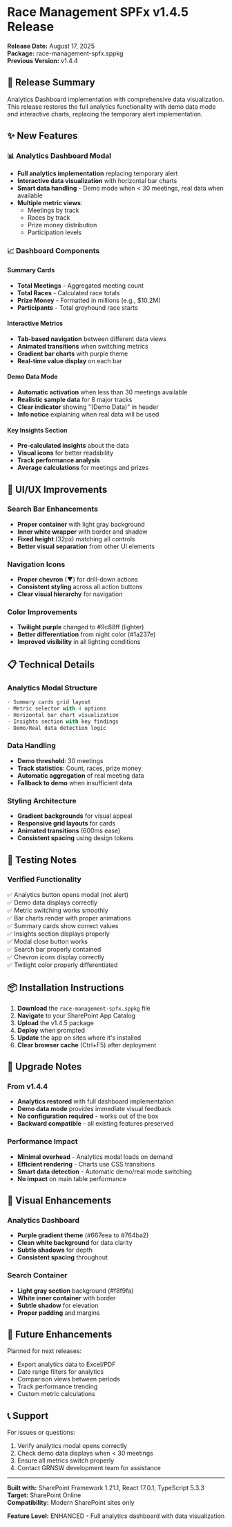 # Race Management SPFx v1.4.5 Release

**Release Date:** August 17, 2025  
**Package:** race-management-spfx.sppkg  
**Previous Version:** v1.4.4

## 🎯 Release Summary

Analytics Dashboard implementation with comprehensive data visualization. This release restores the full analytics functionality with demo data mode and interactive charts, replacing the temporary alert implementation.

## ✨ New Features

### 📊 Analytics Dashboard Modal
- **Full analytics implementation** replacing temporary alert
- **Interactive data visualization** with horizontal bar charts
- **Smart data handling** - Demo mode when < 30 meetings, real data when available
- **Multiple metric views**:
  - Meetings by track
  - Races by track
  - Prize money distribution
  - Participation levels

### 📈 Dashboard Components

#### Summary Cards
- **Total Meetings** - Aggregated meeting count
- **Total Races** - Calculated race totals
- **Prize Money** - Formatted in millions (e.g., $10.2M)
- **Participants** - Total greyhound race starts

#### Interactive Metrics
- **Tab-based navigation** between different data views
- **Animated transitions** when switching metrics
- **Gradient bar charts** with purple theme
- **Real-time value display** on each bar

#### Demo Data Mode
- **Automatic activation** when less than 30 meetings available
- **Realistic sample data** for 8 major tracks
- **Clear indicator** showing "(Demo Data)" in header
- **Info notice** explaining when real data will be used

#### Key Insights Section
- **Pre-calculated insights** about the data
- **Visual icons** for better readability
- **Track performance analysis**
- **Average calculations** for meetings and prizes

## 🔧 UI/UX Improvements

### Search Bar Enhancements
- **Proper container** with light gray background
- **Inner white wrapper** with border and shadow
- **Fixed height** (32px) matching all controls
- **Better visual separation** from other UI elements

### Navigation Icons
- **Proper chevron** (▼) for drill-down actions
- **Consistent styling** across all action buttons
- **Clear visual hierarchy** for navigation

### Color Improvements
- **Twilight purple** changed to #9c88ff (lighter)
- **Better differentiation** from night color (#1a237e)
- **Improved visibility** in all lighting conditions

## 📋 Technical Details

### Analytics Modal Structure
```typescript
- Summary cards grid layout
- Metric selector with 4 options
- Horizontal bar chart visualization
- Insights section with key findings
- Demo/Real data detection logic
```

### Data Handling
- **Demo threshold**: 30 meetings
- **Track statistics**: Count, races, prize money
- **Automatic aggregation** of real meeting data
- **Fallback to demo** when insufficient data

### Styling Architecture
- **Gradient backgrounds** for visual appeal
- **Responsive grid layouts** for cards
- **Animated transitions** (600ms ease)
- **Consistent spacing** using design tokens

## 🧪 Testing Notes

### Verified Functionality
✅ Analytics button opens modal (not alert)  
✅ Demo data displays correctly  
✅ Metric switching works smoothly  
✅ Bar charts render with proper animations  
✅ Summary cards show correct values  
✅ Insights section displays properly  
✅ Modal close button works  
✅ Search bar properly contained  
✅ Chevron icons display correctly  
✅ Twilight color properly differentiated  

## 📦 Installation Instructions

1. **Download** the `race-management-spfx.sppkg` file
2. **Navigate** to your SharePoint App Catalog
3. **Upload** the v1.4.5 package
4. **Deploy** when prompted
5. **Update** the app on sites where it's installed
6. **Clear browser cache** (Ctrl+F5) after deployment

## 🔄 Upgrade Notes

### From v1.4.4
- **Analytics restored** with full dashboard implementation
- **Demo data mode** provides immediate visual feedback
- **No configuration required** - works out of the box
- **Backward compatible** - all existing features preserved

### Performance Impact
- **Minimal overhead** - Analytics modal loads on demand
- **Efficient rendering** - Charts use CSS transitions
- **Smart data detection** - Automatic demo/real mode switching
- **No impact** on main table performance

## 🎨 Visual Enhancements

### Analytics Dashboard
- **Purple gradient theme** (#667eea to #764ba2)
- **Clean white background** for data clarity
- **Subtle shadows** for depth
- **Consistent spacing** throughout

### Search Container
- **Light gray section** background (#f8f9fa)
- **White inner container** with border
- **Subtle shadow** for elevation
- **Proper padding** and margins

## 🚀 Future Enhancements

Planned for next releases:
- Export analytics data to Excel/PDF
- Date range filters for analytics
- Comparison views between periods
- Track performance trending
- Custom metric calculations

## 📞 Support

For issues or questions:
1. Verify analytics modal opens correctly
2. Check demo data displays when < 30 meetings
3. Ensure all metrics switch properly
4. Contact GRNSW development team for assistance

---

**Built with:** SharePoint Framework 1.21.1, React 17.0.1, TypeScript 5.3.3  
**Target:** SharePoint Online  
**Compatibility:** Modern SharePoint sites only

**Feature Level:** ENHANCED - Full analytics dashboard with data visualization